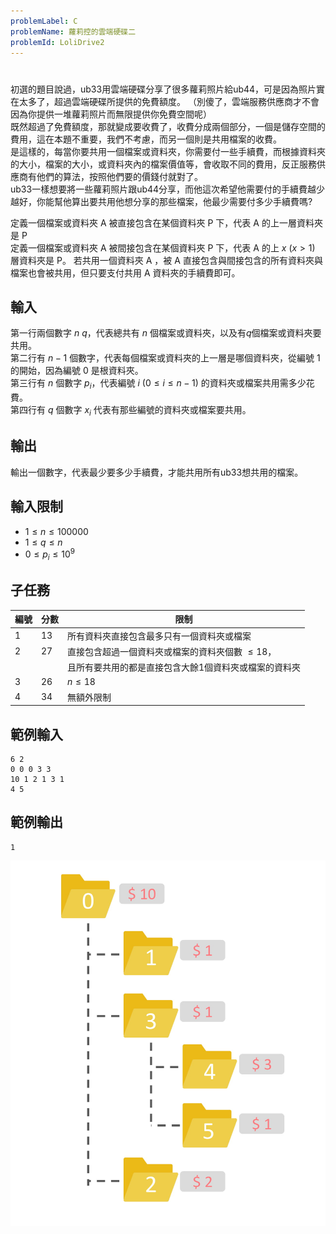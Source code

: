 ```yaml
---
problemLabel: C
problemName: 蘿莉控的雲端硬碟二
problemId: LoliDrive2
---
```


#

初選的題目說過，ub33用雲端硬碟分享了很多蘿莉照片給ub44，可是因為照片實在太多了，超過雲端硬碟所提供的免費額度。 （別傻了，雲端服務供應商才不會因為你提供一堆蘿莉照片而無限提供你免費空間呢）  
既然超過了免費額度，那就變成要收費了，收費分成兩個部分，一個是儲存空間的費用，這在本題不重要，我們不考慮，而另一個則是共用檔案的收費。  
是這樣的，每當你要共用一個檔案或資料夾，你需要付一些手續費，而根據資料夾的大小，檔案的大小，或資料夾內的檔案價值等，會收取不同的費用，反正服務供應商有他們的算法，按照他們要的價錢付就對了。  
ub33一樣想要將一些蘿莉照片跟ub44分享，而他這次希望他需要付的手續費越少越好，你能幫他算出要共用他想分享的那些檔案，他最少需要付多少手續費嗎?  

定義一個檔案或資料夾 A 被直接包含在某個資料夾 P 下，代表 A 的上一層資料夾是 P  
定義一個檔案或資料夾 A 被間接包含在某個資料夾 P 下，代表 A 的上 $x$ ($x>1$) 層資料夾是 P。
若共用一個資料夾 A ，被 A 直接包含與間接包含的所有資料夾與檔案也會被共用，但只要支付共用 A 資料夾的手續費即可。  

## 輸入
第一行兩個數字 $n$ $q$，代表總共有 $n$ 個檔案或資料夾，以及有$q$個檔案或資料夾要共用。  
第二行有 $n-1$ 個數字，代表每個檔案或資料夾的上一層是哪個資料夾，從編號 $1$ 的開始，因為編號 $0$ 是根資料夾。  
第三行有 $n$ 個數字 $p_i$，代表編號 $i$ ($0 \leq i \leq n-1$) 的資料夾或檔案共用需多少花費。  
第四行有 $q$ 個數字 $x_i$ 代表有那些編號的資料夾或檔案要共用。  

## 輸出
輸出一個數字，代表最少要多少手續費，才能共用所有ub33想共用的檔案。  

## 輸入限制
* $1 \leq n \leq 100000$
* $1 \leq q \leq n$
* $0 \leq p_i \leq 10^9$

## 子任務
| 編號 | 分數 | 限制 |
| --- | -------- | -------- |
|1|13|所有資料夾直接包含最多只有一個資料夾或檔案|
|2|27|直接包含超過一個資料夾或檔案的資料夾個數 $\leq18$，|
|||且所有要共用的都是直接包含大餘1個資料夾或檔案的資料夾|
|3|26|$n \leq 18$|
|4|34|無額外限制|

## 範例輸入
```
6 2
0 0 0 3 3
10 1 2 1 3 1
4 5
```
## 範例輸出
```
1
```
![](mkpic-1-1.jpg)
